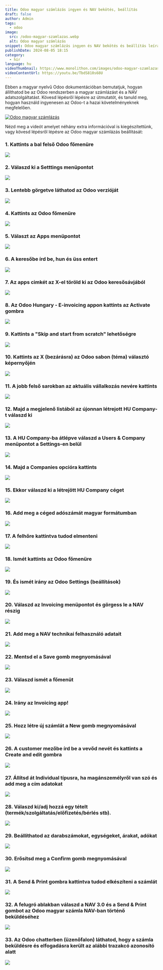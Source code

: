 ```yaml
---
title: Odoo magyar számlázás ingyen és NAV bekötés, beállítás
draft: false
author: Admin
tags:
  - odoo
image:
  src: /odoo-magyar-szamlazas.webp
  alt: Odoo magyar számlázás
snippet: Odoo magyar számlázás ingyen és NAV bekötés és beállítás leírás és videó segédlet.
publishDate: 2024-08-05 18:15
category:
  - hír
language: hu
videoThumbnail: https://www.monolithon.com/images/odoo-magyar-szamlazas.webp
videoContentUrl: https://youtu.be/TbdS810s68U
---
```


Ebben a magyar nyelvű Odoo dokumentációban bemutatjuk, hogyan állíthatod be az Odoo rendszerben a magyar számlázást és a NAV adatszolgáltatást. Kövesd lépésről lépésre az útmutatót, és tanuld meg, hogyan használd ingyenesen az Odoo-t a hazai követelményeknek megfelelően. 

[![Odoo magyar számlázás](/images/odoo-magyar-szamlazas.webp "Odoo magyar számlázás - Videó")](https://youtu.be/TbdS810s68U)

Nézd meg a videót amelyet néhány extra információval is kiegészítettünk, vagy kövesd lépésről lépésre az Odoo magyar számlázás beállítását: 

### 1\. Kattints a bal felső Odoo főmenüre

![](/images/01.webp)

### 2\. Válaszd ki a Setttings menüpontot

![](/images/02.webp)

### 3\. Lentebb görgetve láthatod az Odoo verzióját

![](/images/03.webp)

### 4\. Kattints az Odoo főmenüre

![](/images/04.webp)

### 5\. Választ az Apps menüpontot

![](/images/05.webp)

### 6\. A keresőbe írd be, hun és üss entert

![](/images/06.webp)

### 7\. Az apps cimkét az X-el töröld ki az Odoo keresősávjából

![](/images/07.webp)

### 8\. Az Odoo Hungary - E-invoicing appon kattints az Activate gombra

![](/images/08.webp)

### 9\. Kattints a "Skip and start from scratch" lehetőségre

![](/images/09.webp)

### 10\. Kattints az X (bezárásra) az Odoo sabon (téma) választó képernyőjén

![](/images/10.webp)

### 11\. A jobb felső sarokban az aktuális vállalkozás nevére kattints

![](/images/11.webp)

### 12\. Majd a megjelenő listából az újonnan létrejott HU Company-t válaszd ki

![](/images/02.webp)

### 13\. A HU Company-ba átlépve válaszd a Users & Company menüpontot a Settings-en belül

![](/images/13.webp)

### 14\. Majd a Companies opcióra kattints

![](/images/14.webp)

### 15\. Ekkor válaszd ki a létrejött HU Company céget

![](/images/15.webp)

### 16\. Add meg a céged adószámát magyar formátumban

![](/images/16.webp)

### 17\. A felhőre kattintva tudod elmenteni

![](/images/17.webp)

### 18\. Ismét kattints az Odoo főmenüre

![](/images/18.webp)

### 19\. És ismét irány az Odoo Settings (beállítások)

![](/images/19.webp)

### 20\. Válaszd az Invoicing menüpontot és görgess le a NAV részig

![](/images/20.webp)

### 21\. Add meg a NAV technikai felhasználó adatait

![](/images/21.webp)

### 22\. Mentsd el a Save gomb megnyomásával

![](/images/22.webp)

### 23\. Válaszd ismét a főmenüt

![](/images/23.webp)

### 24\. Irány az Invoicing app!

![](/images/24.webp)

### 25\. Hozz létre új számlát a New gomb megnyomásával

![](/images/25.webp)

### 26\. A customer mezőbe írd be a vevőd nevét és kattints a Create and edit gombra

![](/images/26.webp)

### 27\. Állítsd át Individual típusra, ha magánszemélyről van szó és add meg a cím adatokat

![](/images/27.webp)

### 28\. Válaszd ki/adj hozzá egy tételt (termék/szolgáltatás/előfizetés/bérlés stb).

![](/images/28.webp)

### 29\. Beállíthatod az darabszámokat, egységeket, árakat, adókat

![](/images/29.webp)

### 30\. Erősítsd meg a Confirm gomb megnyomásával

![](/images/30.webp)

### 31\. A Send & Print gombra kattintva tudod elkészíteni a számlát

![](/images/31.webp)

### 32\. A felugró ablakban válaszd a NAV 3.0 és a Send & Print gombot az Odoo magyar számla NAV-ban történő beküldéséhez

![](/images/32.webp)

### 33\. Az Odoo chatterben (üzenőfalon) láthatod, hogy a számla beküldésre és elfogadásra került az alábbi trazakcó azonosító alatt

![](/images/33.webp)